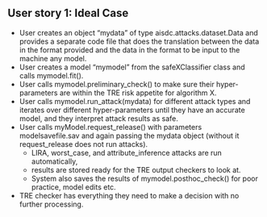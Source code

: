 ## User story 1: Ideal Case
- User creates an object “mydata” of type aisdc.attacks.dataset.Data and provides a separate code file that does the translation between the data in the format provided and the data in the format to be input to the machine any model. 
- User creates a model “mymodel” from the safeXClassifier class and calls mymodel.fit(). 
- User calls mymodel.preliminary_check() to make sure their hyper-parameters are within the TRE risk appetite for algorithm X. 
- User calls mymodel.run_attack(mydata) for different attack types and iterates over different hyper-parameters until they have an accurate model, and they interpret attack results as safe. 
- User calls myModel.request_release() with parameters modelsavefile.sav and  again passing the mydata object (without it request_release does not run attacks). 
  - LIRA, worst_case, and attribute_inference attacks are run automatically,  
  - results are stored ready for the TRE output checkers to look at. 
  - System also saves the results of mymodel.posthoc_check() for poor practice, model edits etc. 
- TRE checker has everything they need to make a decision with no further processing. 